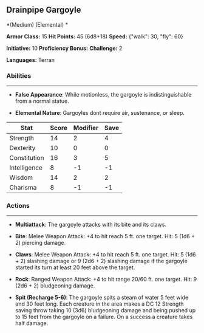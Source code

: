 ## Drainpipe Gargoyle
*(Medium) (Elemental) *

**Armor Class:** 15
**Hit Points:** 45 (6d8+18)
**Speed:** {"walk": 30, "fly": 60}

**Initiative:** 10
**Proficiency Bonus:**
**Challenge:** 2

**Languages:** Terran

### Abilities
 --- 
- **False Appearance**: While motionless, the gargoyle is indistinguishable from a normal statue.

- **Elemental Nature**: Gargoyles dont require air, sustenance, or sleep.



| Stat | Score | Modifier | Save |
| ---- | ---- | ---- | ---- |
| Strength | 14 | 2 | 4 |
| Dexterity | 10 | 0 | 0 |
| Constitution | 16 | 3 | 5 |
| Intelligence | 8 | -1 | -1 |
| Wisdom | 14 | 2 | 2 |
| Charisma | 8 | -1 | -1 |

### Actions
 --- 
- **Multiattack**: The gargoyle attacks with its bite and its claws.

- **Bite**: Melee Weapon Attack: +4 to hit  reach 5 ft.  one target. Hit: 5 (1d6 + 2) piercing damage.

- **Claws**: Melee Weapon Attack: +4 to hit  reach 5 ft.  one target. Hit: 5 (1d6 + 2) slashing damage  or 9 (2d6 + 2) slashing damage if the gargoyle started its turn at least 20 feet above the target.

- **Rock**: Ranged Weapon Attack: +4 to hit  range 20/60 ft.  one target. Hit: 9 (2d6 + 2) bludgeoning damage.

- **Spit (Recharge 5-6)**: The gargoyle spits a steam of water 5 feet wide and 30 feet long. Each creature in the area makes a DC 12 Strength saving throw  taking 10 (3d6) bludgeoning damage and being pushed up to 15 feet from the gargoyle on a failure. On a success  a creature takes half damage.


